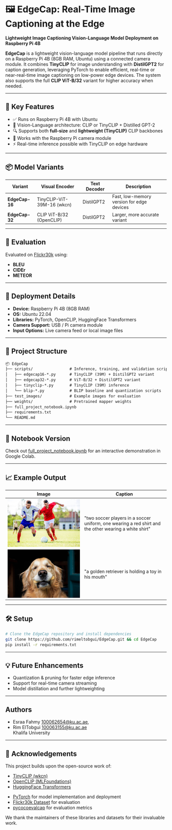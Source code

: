 # 🖼️ EdgeCap: Real-Time Image Captioning at the Edge

**Lightweight Image Captioning Vision-Language Model Deployment on Raspberry Pi 4B**

**EdgeCap** is a lightweight vision-language model pipeline that runs directly on a Raspberry Pi 4B (8GB RAM, Ubuntu) using a connected camera module. It combines **TinyCLIP** for image understanding with **DistilGPT2** for caption generation, leveraging PyTorch to enable efficient, real-time or near-real-time image captioning on low-power edge devices. The system also supports the full **CLIP ViT-B/32** variant for higher accuracy when needed.

---

## 🚀 Key Features

- ✅ Runs on Raspberry Pi 4B with Ubuntu
- 🧠 Vision-Language architecture: CLIP or TinyCLIP + Distilled GPT-2
- 🔍 Supports both **full-size** and **lightweight (TinyCLIP)** CLIP backbones
- 📸 Works with the Raspberry Pi camera module
- ⚡ Real-time inference possible with TinyCLIP on edge hardware

---

## 📦 Model Variants

| Variant      | Visual Encoder         | Text Decoder   | Description                              |
|--------------|------------------------|----------------|------------------------------------------|
| **EdgeCap-16** | TinyCLIP-ViT-39M-16 (wkcn)    | DistilGPT2     | Fast, low-memory version for edge devices |
| **EdgeCap-32** | CLIP ViT-B/32 (OpenCLIP) | DistilGPT2     | Larger, more accurate variant             |

---

## 🧪 Evaluation

Evaluated on [Flickr30k](https://huggingface.co/datasets/nlphuji/flickr30k) using:

* **BLEU**
* **CIDEr**
* **METEOR**

---

## 🤖 Deployment Details

- **Device:** Raspberry Pi 4B (8GB RAM)
- **OS:** Ubuntu 22.04
- **Libraries:** PyTorch, OpenCLIP, HuggingFace Transformers
- **Camera Support:** USB / Pi camera module
- **Input Options:** Live camera feed or local image files
  
---

## 🔧 Project Structure

```markdown
📦 EdgeCap
├── scripts/                # Inference, training, and validation scripts
│   ├── edgecap16-*.py      # TinyCLIP (39M) + DistilGPT2 variant
│   ├── edgecap32-*.py      # ViT-B/32 + DistilGPT2 variant
│   ├── tinyclip-*.py       # TinyCLIP (39M) inference
│   └── blip-*.py           # BLIP baseline and quantization scripts
├── test_images/            # Example images for evaluation
├── weights/                # Pretrained mapper weights
├── full_project_notebook.ipynb
├── requirements.txt
└── README.md
```

---

## 📓 Notebook Version

Check out [full_project_notebook.ipynb](full_project_notebook.ipynb) for an interactive demonstration in Google Colab.

---

## 📈 Example Output

| Image                   | Caption                              |
| ----------------------- | ------------------------------------ |
| ![soccer](test_images/soccer.jpg) | "two soccer players in a soccer uniform, one wearing a red shirt and the other wearing a white shirt"          |
| ![dog](test_images/dog.jpg)    | "a golden retriever is holding a toy in his mouth" |

---

## 🛠️ Setup
```bash
# Clone the EdgeCap repository and install dependencies
git clone https://github.com/rimeltobgui/EdgeCap.git && cd EdgeCap
pip install -r requirements.txt
```

---

## 💡 Future Enhancements

* Quantization & pruning for faster edge inference
* Support for real-time camera streaming
* Model distillation and further lightweighting

---

## Authors

* Esraa Fahmy 100062654@ku.ac.ae, 
* Rim ElTobgui 100063155@ku.ac.ae  
Khalifa University
---

## 🙏 Acknowledgements

This project builds upon the open-source work of:

- [TinyCLIP (wkcn)](https://github.com/wkcn/TinyCLIP)
- [OpenCLIP (MLFoundations)](https://github.com/mlfoundations/open_clip)
- [HuggingFace Transformers](https://github.com/huggingface/transformers)
* [PyTorch](https://pytorch.org/) for model implementation and deployment
* [Flickr30k Dataset](https://huggingface.co/datasets/nlphuji/flickr30k) for evaluation
* [pycocoevalcap](https://github.com/tylin/coco-caption) for evaluation metrics

We thank the maintainers of these libraries and datasets for their invaluable work.
